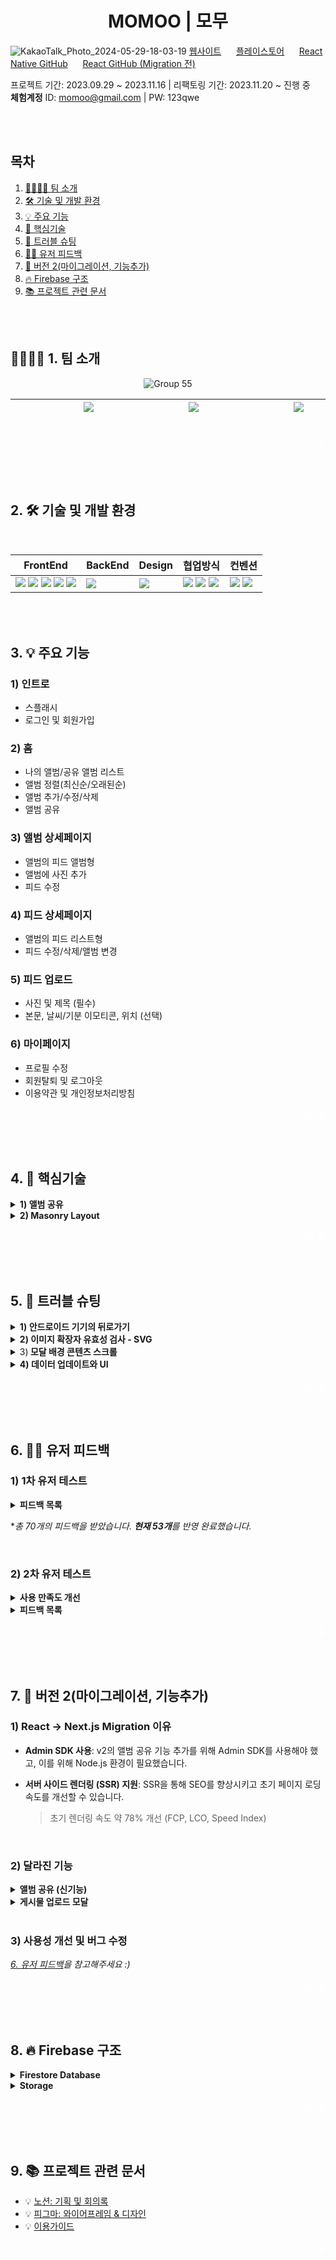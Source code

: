 <h1 align=center>MOMOO | 모무</h1>

![KakaoTalk_Photo_2024-05-29-18-03-19](https://github.com/NeedsLap/MOMOO-Nextjs/assets/108985221/edaa9b0c-4e1b-4a1a-b0f8-b168884ccd4c)
[웹사이트](https://momoo.kr/)&nbsp;&nbsp;&nbsp;&nbsp;&nbsp;
[플레이스토어](https://play.google.com/store/apps/details?id=com.momoo&hl=en-KR)&nbsp;&nbsp;&nbsp;&nbsp;&nbsp;
[React Native GitHub](https://github.com/NeedsLap/MOMOO-RN)&nbsp;&nbsp;&nbsp;&nbsp;&nbsp;
[React GitHub (Migration 전)](https://github.com/yonainthefish/MOMOO-React)

프로젝트 기간: 2023.09.29 ~ 2023.11.16 | 리팩토링 기간: 2023.11.20 ~ 진행 중<br>
**체험계정** ID: momoo@gmail.com | PW: 123qwe

<br><br>
   
## <span id="index">목차</span>
1. [👨‍💻👩‍💻 팀 소개](#team)
2. [🛠️ 기술 및 개발 환경](#skill)
3. [💡 주요 기능](#main)
4. [📝 핵심기술](#point)
5. [🐛 트러블 슈팅](#trouble)
6. [🙋‍♂️ 유저 피드백](#feedback)
7. [🚀 버전 2(마이그레이션, 기능추가)](#version)
8. [🔥 Firebase 구조](#firebase)
9. [📚 프로젝트 관련 문서](#docs)

<br><br>

## <span id="team">👨‍💻👩‍💻 1. 팀 소개</span>

<div align=center>

![Group 55](https://github.com/yonainthefish/MoMoo/assets/124084624/29847d64-d24d-442a-be55-8bb7a0dff014)

|&nbsp;&nbsp;&nbsp;&nbsp;&nbsp;&nbsp;&nbsp;&nbsp;&nbsp;&nbsp;&nbsp;&nbsp;&nbsp;&nbsp;&nbsp;&nbsp;&nbsp;&nbsp; <a href="https://github.com/KimHayeon1"><img src="https://img.shields.io/badge/GitHub-181717?style=flat&logo=GitHub&logoColor=white"/></a> &nbsp;&nbsp;&nbsp;&nbsp;&nbsp;&nbsp;&nbsp;&nbsp;&nbsp;&nbsp;&nbsp;&nbsp;&nbsp;&nbsp;&nbsp;&nbsp;&nbsp;&nbsp; | &nbsp;&nbsp;&nbsp;&nbsp;&nbsp;&nbsp;&nbsp;&nbsp;&nbsp;&nbsp;&nbsp;&nbsp;&nbsp;&nbsp;&nbsp;&nbsp;&nbsp;&nbsp; <a href="//github.com/suminson97"><img src="https://img.shields.io/badge/GitHub-181717?style=flat&logo=GitHub&logoColor=white"/></a> &nbsp;&nbsp;&nbsp;&nbsp;&nbsp;&nbsp;&nbsp;&nbsp;&nbsp;&nbsp;&nbsp;&nbsp;&nbsp;&nbsp;&nbsp;&nbsp;&nbsp;&nbsp;| &nbsp;&nbsp;&nbsp;&nbsp;&nbsp;&nbsp;&nbsp;&nbsp;&nbsp;&nbsp;&nbsp;&nbsp;&nbsp;&nbsp;&nbsp;&nbsp;&nbsp;&nbsp; <a href="//github.com/yonainthefish"><img src="https://img.shields.io/badge/GitHub-181717?style=flat&logo=GitHub&logoColor=white"/></a> &nbsp;&nbsp;&nbsp;&nbsp;&nbsp;&nbsp;&nbsp;&nbsp;&nbsp;&nbsp;&nbsp;&nbsp;&nbsp;&nbsp;&nbsp;&nbsp;&nbsp;&nbsp;|
|:---:|:---:|:---:|

</div>
<!-- Top Button -->
<p align="right"><a href="#index" style='color: white; '>목차로 ▲</a></p>

<br><br>

## <span id="skill">2. 🛠️ 기술 및 개발 환경</span>

<br>

<div align="center">

| FrontEnd | BackEnd | Design | 협업방식 | 컨벤션 |
| --- | --- | --- | --- | --- |
| <img src="https://img.shields.io/badge/Next.js-eeeeee?style=flat-square&logo=Next.js&logoColor=black"> <img src="https://img.shields.io/badge/React-61DAFB?style=flat-square&logo=React&logoColor=black"> <img src="https://img.shields.io/badge/React Native-61DAFB?style=flat-square&logo=React&logoColor=black"> <img src="https://img.shields.io/badge/styledcomponents-CC6699?style=flat-square&logo=styledcomponents&logoColor=white"> <img src="https://img.shields.io/badge/TypeScript-3178C6.svg?style=flat-square&logo=TypeScript&logoColor=white"> | <img src="https://img.shields.io/badge/firebase-F6820D?style=flat-square&logo=firebase&logoColor=white"> | <img src="https://img.shields.io/badge/figma-0d99ff?style=flat-square&logo=figma&logoColor=white"> | <img src="https://img.shields.io/badge/GitHub-181717?style=flat-square&logo=GitHub&logoColor=white"> <img src="https://img.shields.io/badge/Notion-000000.svg?style=flat-square&logo=Notion&logoColor=white"> <img src="https://img.shields.io/badge/Discord-5865F2?style=flat-square&logo=Discord&logoColor=white"> | <img src="https://img.shields.io/badge/Prettier-F7B93E.svg?style=flat-square&logo=Prettier&logoColor=black"> <img src="https://img.shields.io/badge/eslint-4B32C3?style=flat-square&logo=eslint&logoColor=white">|

</div>


<br><br>

## <span id="main">3. 💡 주요 기능</span>

### 1) 인트로
- 스플래시
- 로그인 및 회원가입

### 2) 홈
- 나의 앨범/공유 앨범 리스트
- 앨범 정렬(최신순/오래된순)
- 앨범 추가/수정/삭제
- 앨범 공유

### 3) 앨범 상세페이지
- 앨범의 피드 앨범형
- 앨범에 사진 추가
- 피드 수정

### 4) 피드 상세페이지
- 앨범의 피드 리스트형
- 피드 수정/삭제/앨범 변경

### 5) 피드 업로드
- 사진 및 제목 (필수)
- 본문, 날씨/기분 이모티콘, 위치 (선택)

### 6) 마이페이지
- 프로필 수정
- 회원탈퇴 및 로그아웃
- 이용약관 및 개인정보처리방침

<p align="right"><a href="#index" style='color: white; '>목차로 ▲</a></p>

<br><br>

## <span id="point">4. 📝 핵심기술</span>

<details>
  <summary><strong> 1) 앨범 공유</strong> </summary>
  
 <br>
 
  - **기능 소개**
  1. 공유할 사용자를 검색할 수 있다.
  2. 앨범을 공유하거나, 공유한 대상을 삭제할 수 있다.
  3. 홈에서 공유하거나 공유 받은 앨범을 볼 수 있다.
  4. 앨범을 공유 받으면, 해당 앨범에 저장된 사진을 볼 수 있다.
  <br>
  
  - **코드**
  1. **사용자 검색**
    - Firebase Admin SDK를 사용하여, 사용자를 불러온다.
       
    ```js
      // src/app/api/user/route.ts
      adminApp.auth().getUserByEmail(email);
    ```
    
  <br>
   
  2. **공유/공유 취소**
    - Firestore Database에 공유 정보 저장&삭제
    
    ```
      // [uid]/[uid]
      sharedAlbums: Reference(albumDoc)[] 

      // [uid]/[uid]/album/[albumId]
      sharedUsers: {uid, permission}[]
    ```

  <br>

  3. 홈 - 공유 앨범
    - Firestore에서 로그인한 사용자의 공유 앨범 리스트를 가져온다.
    ```js
      // src/utils/SDKUtils.ts
      
      const getSharedAlbums = async (
        uid: string,
      ): Promise<DocumentReference[]> => {
        const userDocRef = doc(appFireStore, uid, uid);
        const userDoc = (await getDoc(userDocRef)).data();
        return userDoc.sharedAlbums;
      };
    ```

  <br>

    - 공유 앨범 데이터를 불러온다.
    ```js
      // src/app/api/album/sharing
      
      sharedAlbums.map(async (ref: DocumentReference) => {
        const albumData = await getDoc(ref).data();
        // (중략)
      });
    ```
    
  <br>

    - 공유한 사용자 데이터를 불러온다.
    ```js
      // src/app/api/album/sharing
      
      const { displayName, email } =
        await adminAppAuth.getUser(sharedAlbumUserUid);
    ```
    
  <br>

  4. 공유 앨범 상세
    - 피드 리스트를 얻기 위해 공유 앨범/나의 앨범 구분없이 요청을 보낸다.  

    ```js
      // src/services/feed.ts
      // Path Parameter(uid, albumName)를 쿼리 매개변수로 요청에 추가하여 전송
      // 앨범 상세페이지 경로: {uid}/album/{albumName}
      // 피드 상세페이지 경로: {uid}/album/{albumName}/feed
  
      await fetch(
        `${API_URL}/feed?limit=${limit}&skip=${skip}&album=${albumName}&uid=${uid}`,
      );
    ```

  <br>
  
    - 쿠키의 uid(로그인한 사용자)와 쿼리 매개변수로 받은 uid(앨범 생성자)가 다를 경우 권한을 검사한다.
  
    ```js
      // src/app/api/route.ts
      export async function GET(req: NextRequest) {
        // 중략
  
        let hasPermission = true;
      
        if (userUid !== uid) {
          const sharedAlbums = await getSharedAlbums(userUid);
          hasPermission = await checkAlbumPermission(albumDoc, sharedAlbums);
        }
      
        if (!hasPermission) {
          return new Response('접근 권한이 없는 앨범입니다.', {
            status: 403,
          });
        }
  
        // 중략
      }
    ```
  
</details>

<details>
  <summary> <strong>2) Masonry Layout </strong> </summary>

  - **CSS**
    - 부모 요소 CSS
    ```js
      // src/containers/albumDetail/StyledFeed.ts
      
      const StyledFeedList = styled.ul`
        display: grid;
        grid-template-columns: repeat(3, minmax(0, 1fr));
        margin: -8px -8px;
        grid-auto-rows: 1px;
      `;
    ```
  
    - 아이템 CSS
    ```js
      // src/components/AlbumItem/StyledAlbumItem.ts
    
      const StyledAlbumItem = styled.li`
        margin: 8px;
      `;
    ```

  - **JS**
    - gridRowEnd 값을 계산하는 커스텀훅
    ```js
      // src/hooks/useAlbumItemLayout.ts

      interface ImgSize {
        width: number;
        height: number;
      }
      
      function useAlbumItemLayout(node: HTMLLIElement) {
        const [imgSize, setImgSize] = useState<ImgSize | null>(null);
        const [gridRowEnd, setGridRowEnd] = useState('');
      
        useEffect(() => {
          const setLayout = async () => {
            if (!imgSize || !node) {
              return;
            }
      
            const height = node.clientWidth * (imgSize.height / imgSize.width);
            setGridRowEnd(`span ${Math.round(height + 16)}`);
          };
      
          setLayout();
        }, [imgSize]);
      
        return { setImgSize, gridRowEnd };
      }
    ```

    - gridRowEnd 값을 계산하기 위해 필요한 아이템 이미지 사이즈 구하기
    ```js
      // src/components/AlbumItem/AlbumItem.tsx
    
      <img
        onLoad={(e) =>
          setImgSize({
            width: e.currentTarget.naturalWidth,
            height: e.currentTarget.naturalHeight,
          })
        }
      />
    ```
        
</details>
<p align="right"><a href="#index" style='color: white; '>목차로 ▲</a></p>

<br><br>

## <span id="trouble">5. 🐛 트러블 슈팅</span>

<details>
  <summary> <strong> 1) 안드로이드 기기의 뒤로가기 </strong> </summary>
  
  1. **뒤로가기 클릭 시, 앱이 닫히는 이슈**<br>
    - 해결: 이전 페이지가 존재할 경우, 이전 페이지로 이동하도록 수정

  2. **뒤로가기 클릭 시, 게시물 업로드/수정 모달이 계속 열려있는 이슈**<br>
    - 원인: 게시물 업로드/수정 모달이 페이지 상위 컴포넌트에서 렌더링되기 때문에, 이전 페이지로 이동해도 모달은 닫히지 않음<br>
    - 해결: 모바일에선 게시물 업로드/수정 모달을 페이지로 변경

  3. **게시물 업로드/수정 후 게시물 상세페이지에서 뒤로가기 클릭 시, 게시물 업로드/수정 페이지로 돌아가는 이슈**<br>
    - 상황: 게시물 업로드/수정 화면으로 돌아가는 흐름이 불편하다는 피드백을 받음<br>
    - 해결: 모바일에서도 게시물 업로드/수정을 모달로 되돌리고, 뒤로가기 클릭 시 모달이 닫히도록 변경
  
  [자세한 내용 | MOMOO-RN](https://github.com/NeedsLap/MOMOO-RN?tab=readme-ov-file#%EC%95%88%EB%93%9C%EB%A1%9C%EC%9D%B4%EB%93%9C-%EA%B8%B0%EA%B8%B0%EC%9D%98-%EB%92%A4%EB%A1%9C%EA%B0%80%EA%B8%B0)
</details>

<details>
  <summary><strong>2) 이미지 확장자 유효성 검사 - SVG </strong> </summary>

  - 문제: 이미지 선택 후 유효성 검사 시, svg 파일이 통과하지 못하는 버그
  - 원인: 기존에 svg 파일을 image/svg로 검사하고 있었으나, 표준 MIME 타입은 image/svg+xml이기 때문
  - 해결: image/svg+xml을 통과시키도록 정규 표현식 수정

    ```js
      /^image\/(jpg|svg|png|jpeg|gif|bmp|tif|heic)$/ // 기존
      /^image\/(jpg|svg(\+xml)?|png|jpeg|gif|bmp|tif|heic)$/ // 변경
    ```
</details>

<details>
  <summary>3)<strong> 모달 배경 콘텐츠 스크롤 </strong></summary>

  - 문제: 모바일에서 게시물 업로드/수정 모달 내 스크롤 시도 시, 배경 콘텐츠가 스크롤되는 경우가 있음
  - 원인: 해당 요소의 스크롤을 (더) 내릴/올릴 수 없는 경우, window에 스크롤 이벤트 발생 (chrome 동작 방식)
  - 해결: 모바일에서 해당 모달 open 시, body에 scroll-rock 클래스 추가 (close 시, scroll-rock 클래스 삭제)
    
    ```js
      .scroll-lock {
        position: fixed;
        height: 100vh;
        overflow: hidden;
      }
    ```
</details>

<details>
  <summary><strong> 4) 데이터 업데이트와 UI</strong> </summary>

  - 문제: 데이터 업데이트 시, 다른 경로로 이동한 후 돌아오면 이전 데이터가 렌더링됨
 - 해결: 데이터 업데이트 시 라우트 새로고침
      
   ```js
     import { useRouter } from 'next/navigation';
     router.refresh();
   ```
</details>
<p align="right"><a href="#index" style='color: white; '>목차로 ▲</a></p>

<br><br>

## <span id="feedback">6. 🙋‍♂️ 유저 피드백</span>


### 1) 1차 유저 테스트

<details>
  <summary><strong>피드백 목록</strong></summary>
  
  <br>**회원가입**
  1. ~~이용약관 읽고 뒤로 오면 입력해 놓았던 내용이 사라지고, 모든 체크 박스가 해제됨~~[5a0b0d0](https://github.com/yonainthefish/MoMoo/commit/4a7aa70099d156101e2e70cfc2a4101454b5481b)
  2. ~~프로필 사진 변경 버튼에 마우스 커서를 가져다 놓았을 때, 손가락 모양으로 바뀌면 좋겠음~~[bdfc9ea](https://github.com/yonainthefish/MoMoo/commits/bdfc9ea415337d1e6ea7f37cf8143b1d4ebd9445)
  3. 버튼 하단부가 잘림. 앱이 전체적으로 하단부 UI가 잘림
  4. ~~'안녕하세요 모무입니다'라는 텍스트가 없으면 좋을 것 같음. 이미 스플래시에서 소개했기 때문~~[4f05ab6](https://github.com/yonainthefish/MoMoo/commit/700dead85b55bea6e915862c372f8d7bb04747de)
  5. ~~아이디가 로그인용인지 사람들에게 보이는 용인지 모르겠음~~(username -> nickname)

  <br>**프로필 수정**
  1. ~~프로필 수정 기능에서 사진 크기 2MB 이내라서 핸드폰으로 찍은 사진은 등록이 안 됨~~(src/hooks/useProfileImg.ts)
  2. ~~계정 재인증 모달 - 비밀번호가 마스킹 처리되면 좋겠음~~[7e75388](https://github.com/yonainthefish/MoMoo/commit/7e75388ab4da790bb162bcfd589ed7126dfd9961)
  3. ~~프로필 설정이 수정인 건지 헷갈림~~[6167780](https://github.com/yonainthefish/MoMoo/commit/6167780fd776dd28810a9c828866586116ce182d)
  4. ~~탈퇴 모달 하단부가 잘림~~[#227](https://github.com/yonainthefish/MoMoo/pull/227)
  
  <br>**홈**
  1. 플러스 아이콘이 앨범 추가 버튼인지 헷갈림
  2. ~~앨범 이름을 입력하지 않아도 앨범 추가 가능~~[#236](https://github.com/yonainthefish/MoMoo/pull/236)
  3. ~~앨범 수정/삭제 모달에 있는 체크 표시의 기능을 모르겠음~~(저장 버튼: 체크 아이콘 -> '저장' 텍스트)
  4. ~~앨범 생성 시, 엔터를 눌러서 저장 가능하면 좋겠음~~[91d0fe3](https://github.com/yonainthefish/MoMoo/pull/255/commits/91d0fe34d2866947a47bbfb2cf95ae70cc7e22d7)
  5. ~~같은 이름으로 앨범을 여러 개 만들 수 있음~~[#236](https://github.com/yonainthefish/MoMoo/pull/236)
  6. ~~현재 앨범 `...` 버튼(더보기) 클릭 시, 앨범 수정/삭제 모달이 열리는데 기능을 명료화하면 더 좋을 것 같음~~(더보기 클릭 시, 선택 모달이 뜨도록 변경)[01e4d5f](https://github.com/yonainthefish/MoMoo/commit/01e4d5f2af83c30052c8eb995f1f630e3470d194)[b825983](https://github.com/yonainthefish/MoMoo/commit/b825983413259eb93d7934de13ff71f439b9d3f3)
  7. ~~앨범 하단부가 잘림~~[571a714](https://github.com/yonainthefish/MoMoo/commits/571a714a215e4ec15ec8caea240c0d893307ded2)
  8. ~~앨범명을 입력하고 저장 버튼을 여러 번 누르면 앨범이 여러개 생성됨~~[692c719](https://github.com/yonainthefish/MoMoo/commits/692c7190afdfdc2715f84302eae148a802d19b76)
  9. ~~앨범 수정/삭제 모달의 버튼을 여러 번 누르면 에러 페이지("존재하지 않는 페이지입니다")로 이동됨<br>
     상황 재현: 버튼이 위치한 곳을 계속해서 클릭하면, 생성이 완료될 때 모달이 닫히는 동시에 앨범이 클릭 됨 -> 클릭 된 앨범의 제목이 없을 시, 유효하지 않은 주소로 이동됨~~[#236](https://github.com/yonainthefish/MoMoo/pull/236)
  10. ~~모달창이 띄워졌을 때 버튼은 눌러지지 않지만 스크롤이 가능
      -> 일반적인 사용성이나, 게시물 업로드/수정 모달의 경우 모바일에서 화면 전체를 차지하기 때문에 사용에 불편함이 있음~~ [#143](https://github.com/NeedsLap/MOMOO-Nextjs/issues/143)
  11. ~~앨범 필터 버튼이 너무 작음~~[036022a](https://github.com/yonainthefish/MoMoo/commits/036022a0ddaf4a805c6d8937f37f471f3e57cd7f)
  12. ~~앨범 제목 글자 수의 제한이 없음~~[536bae6](https://github.com/yonainthefish/MoMoo/commits/536bae6131017c614fdf0c200b524b3b2f70b9c6)
  13. ~~정렬 기준 누르고 나서 다른 부분 터치했을 때 정렬창이 꺼졌으면 함~~[9b16fbf](https://github.com/yonainthefish/MoMoo/pull/255/commits/9b16fbfd98745b97d6ddb3032892cb8b0f1e7db7)
  
  <br>**앨범 상세 페이지**
  1. ~~게시글이 많아질수록 '앨범에 게시글 추가 버튼'도 뒤로 밀려서 누르러 가기 힘들어짐~~[5bbe7dd](https://github.com/NeedsLap/MOMOO-Nextjs/commit/5bbe7dd6728c3dac51c03461a7b9f1c4d855f31b)[63fa419](https://github.com/NeedsLap/MOMOO-Nextjs/commit/63fa4197a02e67b4e702f51945d742cc9fd6f95e)
  2. ~~목록형, 앨범형 선택 가능하면 좋겠음~~[fe9614f](https://github.com/NeedsLap/MOMOO-Nextjs/commit/fe9614f14268176480502b19654b6e63d944af61)
  3. 날짜, 제목이 보였으면 좋겠음
  
  <br>**게시물 상세 페이지**
  1. ~~제목과 본문이 글자 크기 차이가 크게 안 나서 색상이나 폰트 사이즈를 좀 더 조절하면 좋겠음~~[17cc95d](https://github.com/NeedsLap/MOMOO-Nextjs/commits/17cc95d56d6833d396725c6504f8add8a0155196)

  
  <br>**게시물 업로드**
  1. ~~한 번에 여러 장의 사진을 등록할 수 있으면 좋겠음~~ => 브라우저 파일 선택 기능 익숙지 않은 사용자
  2. 처음에 모든 selectbox가 닫혀있어서 한 번 더 눌러야 하는 게 사용성이 안 좋은 것 같음
  3. 뭔가 지도의 핀을 움직여서 위치를 선택할 수 있는 기능이 있으면 좋겠음
  4. ~~체크 표시가 위치 추가 버튼이라는 것을 알기 어려웠음~~[#52](https://github.com/NeedsLap/MOMOO-Nextjs/issues/52)
  5. ~~업로드 버튼은 포커스가 마지막에 되면 좋겠음~~[#74](https://github.com/NeedsLap/MOMOO-Nextjs/issues/74)
  6. ~~오늘의 날씨에서 비와 눈의 구분이 모호함~~[89f4104](https://github.com/NeedsLap/MOMOO-Nextjs/commit/89f4104e0bba45b261f2f2e03a2e4469c2d4d58c)
  7. 지도에서 내가 원하는 부분을 터치하여 지정할 수 있으면 좋겠음
  8. 위치 추가란을 열었을 때, 아래로 드래그하여 오늘의 날씨도 볼 수 있으면 좋겠음
  9. ~~앨범이 복수 선택 가능해서 좋음~~
  10. ~~ESC를 누르면 모달이 닫히면 좋겠음~~[61d1e8a](https://github.com/yonainthefish/MoMoo/commit/61d1e8a50193d503ba1eeba5fc7fc4a849de1834)
  11. ~~기존 사진에 추가할 사진만 선택했는데, 기존 사진은 없어짐~~[#269](https://github.com/yonainthefish/MoMoo/pull/269)
  12. ~~사진이 최대 3장이 올라가는데 따로 안내 사항이 없는 점이 아쉬움~~[#269](https://github.com/yonainthefish/MoMoo/pull/269)
  13. 위치 추가의 경우 지도에 표시되는 장소를 확대하고 축소하는 기능을 사용할 때 만약 input에 커서가 들어가 있는 경우 (검색어를 입력하고 바로 지도를 확대하는 경우) 확대 축소할 때마다 input에 자꾸 포커스가 들어감. input에서 포커스를 빼야(뒤로가기 버튼 눌러야) 깔끔하게 확대축소가 가능함
  14. 검색어를 모호하게 입력했을 때 선택지가 없는게 아쉬움(서울로 입력하면 경복궁이 선택됨)
  15. ~~필수 항목을 알 수 없어서 불편함~~[#269](https://github.com/yonainthefish/MoMoo/pull/269)
  16. 앨범 선택 시, 새로운 앨범을 만들어서 그 앨범에 바로 추가할 수 있으면 좋겠음
  17. ~~사진 업로드 버튼에 포커스가 되면 좋겠음~~[#74](https://github.com/NeedsLap/MOMOO-Nextjs/issues/74)
  18. 사진뿐만 아니라 동영상도 저장할 수 있으면 좋겠음
  19. 탭바가 있어도 좋을 듯함
  20. ~~업로드되는 사진의 확장명을 추가하면 좋겠음(gif 등)~~[#53](https://github.com/NeedsLap/MOMOO-Nextjs/issues/53)
  21. ~~게시물 제목과 게시물 본문은 공백 포함 500자까지 제한 있음(안내 필요)~~[#269](https://github.com/yonainthefish/MoMoo/pull/269)
  22. ~~위치 선택 시, 지도가 뜨지 않는 버그~~(Kakao Developers에 주소 추가)
  23. ~~날씨와 기분 셀렉트 박스가 선택되지 않는 버그(게시물 업로드 22 버그로 인한 버그)~~
  
  <br>**앱**
  1. ~~안드로이드 기기의 뒤로가기 버튼을 누르면 앱이 종료됨~~[dc43540](https://github.com/NeedsLap/MOMOO-RN/commit/dc4354035b1fa3dd67586967f4874495e55c53f5)
  
  <br>**기타**
  1. ~~스크롤을 하며 계속해서 게시글을 보고 싶음~~[fe9614f](https://github.com/NeedsLap/MOMOO-Nextjs/commit/fe9614f14268176480502b19654b6e63d944af61)
  2. ~~앨범을 필수로 생성해야 사진이 업로드할 수 있거나, 앨범 생성 전 사진을 업로드해도 기본 앨범에 사진이 업로드되면 좋겠음<br>
     상황: 회원가입 시, '전체 보기' 앨범이 자동 생성되나 사용자는 인지하지 못함<br>
     해결1: 기존엔 업로드 후 이동한 피드 상세 페이지에서 해당 피드에 대한 정보만 볼 수 있음. '전체 보기'의 피드 상세 페이지로 이동하도록 변경하여, '전체 보기' 앨범이 자동 생성되고 해당 앨범에 저장되었음을 인지할 수 있도록 함~~(`${userUid}/전체 보기/feed`)<br>
     해결2: 회원가입 시, 튜토리얼
  3. ~~사진 슬라이드가 동작하지 않음<br>
     3-1. 업로드~~[3aabb70](https://github.com/yonainthefish/MoMoo/commits/71ad3d4470e98d2c34df6fbbe5391596f54aeee5)<br>
    ~~3-2. 게시물 상세 페이지~~[#35](https://github.com/NeedsLap/MOMOO-Nextjs/pull/35)
  4. ~~게시글 수정 후 게시글에서 `<` 뒤로가기 아이콘을 누르면 다시 게시글 수정 페이지가 나와서 불편함<br>
    - 개선: 게시물 수정 페이지 -> 모달로 통일~~[#32](https://github.com/NeedsLap/MOMOO-Nextjs/issues/32)
  5. ~~게시글 삭제를 하면 기존에 있던 페이지가 아니라 새 게시글 작성하는 페이지가 나와서 불편함
    - 상황: 게시물 생성 후 삭제 시 이전 페이지인 새 게시글 페이지로 이동됨
    - 개선: 새 게시글 페이지(게시물 업로드 페이지) -> 모달로 통일~~[#39](https://github.com/NeedsLap/MOMOO-Nextjs/pull/39)
  6. ~~confirm 창이나 alert창을 직접 만들지 않아서 UI가 예쁘지 않음~~[#191](https://github.com/yonainthefish/MoMoo/issues/191)
  7. 캘린더 형식으로 업로드한 날짜를 지정해 확인할 수 있는 기능이 있으면 좋겠음
  8. 앱 잠금 기능이 있으면 좋겠음
  9. ~~공유 기능 추가 희망~~[#253](https://github.com/yonainthefish/MoMoo/issues/253)
  10. 예쁜 이미지 사진으로 만들어져 사진으로 공유할 수 있으면 좋겠음
  11. ~~내비게이션 바에 홈 버튼이 a 태그와 button 태그로 이루어져서 포커스가 두 번 됨~~(#241)[https://github.com/yonainthefish/MoMoo/issues/241](270938c)[https://github.com/yonainthefish/MoMoo/commit/270938caf1635d0ee1eb806c8d0c7cd91535da98]
  12. ~~모달이 나왔을 땐, 모달 내에서만 포커스가 이동하면 좋겠음~~(#245)[https://github.com/yonainthefish/MoMoo/issues/245]
  13. ~~유효하지 않은 URL 접속 시, 내비게이션바는 나오면 좋을 것 같음~~(#231)[https://github.com/yonainthefish/MoMoo/issues/231]
  14. ~~아이콘의 퀄리티가 더 발전하면 좋겠음~~
  15. 앱의 컨셉이 더 분명하면 좋을 것 같음<br>
      15-1. 사진 업로드 메인일 경우, 앨범 상세 페이지에서 사용자가 업로드한 사진들이 모였을 때 뿌듯함을 느낄 만한 디자인 요소 추가하면 좋겠음<br>
      15-2. 일기 기능이 메인일 경우,<br>
      - 폰트 속성 변화 기능을 추가하면 좋겠음<br>
      - 나의 하루 기분을 주간/월간 그래프로 확인할 수 있는 기능 추가하면 좋겠음
  16. ~~튜토리얼이나 사용법을 알려주는 기능이 있으면 좋겠음~~ [이용가이드](https://www.notion.so/MOMOO-081ebf94df754542a17ad20bcf2e6fd4)
  17. ~~앨범이 여러 개가 되는 경우 스크롤이 너무 길어져서 핸드폰의 갤러리처럼 작아도 좋을 듯 함~~
  18. 전체보기가 시선을 강탈함
  19. ~~마이페이지 창에서 유저 프로필 기능을 따로 사용하지 않는다면 빼면 좋겠음(되는 줄 알고 몇 번 클릭함)~~[#91](https://github.com/NeedsLap/MOMOO-Nextjs/issues/91)
  20. 다른 사람과의 채팅 기능이 있었으면 신선할 것 같음

</details>

**총 70개의 피드백을 받았습니다. **현재 53개**를 반영 완료했습니다.*

<br>

### 2) 2차 유저 테스트

<details>
  <summary><strong>사용 만족도 개선</strong></summary>

  <br>
  
  - 1차 만족도 조사 대비 평균 약 **29% 향상**됨 (4번 제외)
  - ⭐ 10점 만점

  <br>

  1. 회원가입/로그인/프로필 수정: ⭐ 7.3 -> ⭐ 10
  2. 앨범 생성/수정/삭제: ⭐ 7.7 -> ⭐ 9.5
  3. 게시물 업로드/수정/삭제: ⭐ 6.7 -> ⭐ 10
  4. 앨범 공유: 10
</details>

<details>
  <summary><strong>피드백 목록</strong></summary>

  <br>**홈**
  1. '더보기'를 누르면 (수정하기, 공유 대상) 이외에 삭제하기도 있었으면 함
  2. 앨범에서 사진을 누르거나 확대를 통해 사진을 좀 더 자세히 볼 수 있으면 좋을 것 같음
  3. ~~앨범 클릭 시, 404 화면이 뜨는 경우가 있음
    -> 앨범 이름이 '.'인 경우~~[#145](https://github.com/NeedsLap/MOMOO-Nextjs/issues/145)

  <br>**게시물 상세**
  1. ~~실제 업로드한 날짜의 다음날로 나옴~~[412e163](https://github.com/NeedsLap/MOMOO-Nextjs/commit/412e163181c16642dc70ad1ad12699b59ab75dd2)
  
  <br>**게시물 업로드/수정/삭제**
  1. 기존엔 앨범에 들어가 있는 상태에서 업로드를 눌러도 앨범 선택을 따로 눌러야 하는데, 만약 앨범에 들어간 상태에서 업로드하고자 하면 저절로 어떤 앨범인지 선택되면 좋겠음
  2. 시간이 오래 걸리는 경우 있음
  3. 사진을 여러장 올릴 때 다중 선택이 가능하면 좋겠음
     
  <br>**공유 앨범**
  1. 공유 앨범을 만들고 사용자를 초대하면 사진을 같이 볼 수 있다는 게 재밌는 부분인 거 같음
  2. 공유 앨범을 만들 때, 사용자를 초대해야만 공유 앨범(홈)에 앨범이 생기는 것을 몰랐음. 설명이 필요할 것 같음

  <br>**기타**
  1. ~~업로드 모달에서 기기의 뒤로가기를 누르면 어플이 종료되는 현상이 나타남
    -> AndroidManifest.xml에서 더는 지원하지 않는 속성을 제거한 후 해결됨~~[832a5ab](https://github.com/NeedsLap/MOMOO-RN/commit/832a5abf8f97173ea1e7e9b60a04fe5ab67bfe76)
  2. 앱스토어로도 설치하고 싶음
  3. 공유 앨범에 반응을 남길 수 있으면 좋겠음. 좋아요 혹은 스티커. 다양한 스티커를 판매했으면 좋겠음
  4. 공유받은 앨범에 사진을 올리고 싶음
  5. 사진 보정도 할 수 있으면 좋겠음. 밝기 조정, 채도 조정 등
  6. 업로드 날짜는 현재 자동으로 저장되는데, 직접 수정 가능하면 좋겠음

</details>
<p align="right"><a href="#index" style='color: white; '>목차로 ▲</a></p>

<br><br>
  
## <span id="version">7. 🚀 버전 2(마이그레이션, 기능추가)</span>

### 1) React -> Next.js Migration 이유
- **Admin SDK 사용**: v2의 앨범 공유 기능 추가를 위해 Admin SDK를 사용해야 했고, 이를 위해 Node.js 환경이 필요했습니다.
  
- **서버 사이드 렌더링 (SSR) 지원**: SSR을 통해 SEO를 향상시키고 초기 페이지 로딩 속도를 개선할 수 있습니다.
   >초기 렌더링 속도 약 78% 개선 (FCP, LCO, Speed Index)

<br>

### 2) 달라진 기능

<details>
  <summary><strong>앨범 공유 (신기능)</strong></summary>

  - 앨범 공유 모달을 통해, 공유 대상을 검색/추가/삭제할 수 있다
    
    <img src='https://github.com/NeedsLap/MOMOO-Nextjs/assets/108985221/5bf64396-41cf-4cdf-8974-c935a3464ef3' width=200>
    
    
  - 홈에서 공유 앨범을 확인할 수 있다
  
    <table>
      <tr>
        <td><img src="https://github.com/NeedsLap/MOMOO-Nextjs/assets/108985221/efdc9c82-01a8-4fac-aeb6-b53166aa2a53" width="200px"></td>
        <td>👉</td>
        <td><img src="https://github.com/KimHayeon1/Dopamine_Frontend/assets/108985221/9150f3b5-0326-4cd0-9441-a872b56f98ad" width="200px"></td>
      </tr>
      <tr align="center">
        <td>v1</td>
        <td></td>
        <td>v2</td>
      </tr>
    </table>
    
    <br>
  
  - 공유 받은 사용자는 해당 앨범의 모든 사진을 볼 수 있다
  - 현재 read 권한까지 개발 완료. write, admin 권한 추가 예정
</details>



<details>
  <summary><strong>게시물 업로드 모달</strong></summary>

  - 기존: 사진 선택 및 전체 재선택 가능
  - 개선: 사진 선택 후, 일부 삭제 및 추가 선택 가능

  <table>
    <tr>
      <td><img src="https://github.com/NeedsLap/MOMOO-Nextjs/assets/108985221/a05bf5ba-a30c-46eb-9909-2cee775d0d98" width="300px"></td>
      <td>👉</td>
      <td><img src="https://github.com/NeedsLap/MOMOO-Nextjs/assets/108985221/0ffdf58c-3abe-4af0-84d5-24c9c0fc190c" width="300px"></td>
    </tr>
    <tr align="center">
      <td>v1</td>
      <td></td>
      <td>v2</td>
    </tr>
  </table>
  
</details>

<br>

### 3) 사용성 개선 및 버그 수정
*[6. 유저 피드백](https://github.com/NeedsLap/MOMOO-Nextjs?tab=readme-ov-file#6-%EC%9C%A0%EC%A0%80-%ED%94%BC%EB%93%9C%EB%B0%B1)을 참고해주세요 :)*

<p align="right"><a href="#index" style='color: white; '>목차로 ▲</a></p>

<br><br>

## <span id="firebase">8. 🔥 Firebase 구조</span>

<details>
  <summary><strong>Firestore Database</strong></summary>
  
  ```
    // {uid}/{uid}
    {
      sharedAlbums: Reference(albumDoc){}
    }
  
  
    // {uid}/{uid}/album/{albumId}
    {
      createdTime: Timestamp;
      feedList: String(feedId)[];
      name: String;
      sharedUsers: {uid:String; permission: "read"}[];
    }
  
    // {uid}/{uid}/feed/{feedId}
    {
      id: String;
      title: String;
      text: String;
      seletedAddress: String;
      emotionImage: String;
      weatherImage: String;
      timestamp: Timestamp;
    }
  ```
</details>

<details>
  <summary><strong>Storage</strong></summary>

  ```
    feed/{feedId + imageIndex}.{확장자}
    profile/{uid}.{확장자}
  ```
</details>
<p align="right"><a href="#index" style='color: white; '>목차로 ▲</a></p>

<br><br>

## <span id="docs">9. 📚 프로젝트 관련 문서</span>

- 💡 [노션: 기획 및 회의록](https://lumbar-distance-384.notion.site/momoo-moment-mood-33ccb07d75264f9d9bd1b1ca265f8db3)
- 💡 [피그마: 와이어프레임 & 디자인](https://www.figma.com/file/IXS4UPRbunlz1cI0ka5koi/momoo-design?type=design&node-id=74-2789&mode=design&t=pVd3Uehs4a6wFHNW-0)
- 💡 [이용가이드](https://www.notion.so/MOMOO-081ebf94df754542a17ad20bcf2e6fd4)
<p align="right">
  <a href="#index" style='color: white;'>목차로 ▲</a>
</p>
